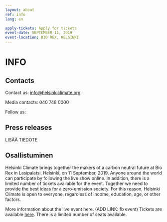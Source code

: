 ```yaml
---
layout: about
ref: info
lang: en

apply-tickets: Apply for tickets
event-date: SEPTEMBER 11, 2019
event-location: BIO REX, HELSINKI
---
```


# INFO

## Contacts

Contact us: info@helsinkiclimate.org

Media contacts: 040 748 0000

Follow us: <a href="https://twitter.com/helsinkiclimate" class="fa fa-twitter"></a>

## Press releases

LISÄÄ TIEDOTE

## Osallistuminen 

Helsinki Climate brings together the makers of a carbon neutral future at Bio Rex in Lasipalatsi, Helsinki, on 11 September, 2019. Anyone around the world can participate by following the live show online. In addition, there is a limited number of tickets available for the event. Together we need to provide the best ideas for a zero-emission society. For this reason, Helsinki Climate is open to everyone, regardless of income, education, age, or other factors. 

More information about the live event here. (ADD LINK: fb event)
Tickets are available [here](https://forms.gle/WSNVKP1KUHJLw6U4A "here"). There is a limited number of seats available.
